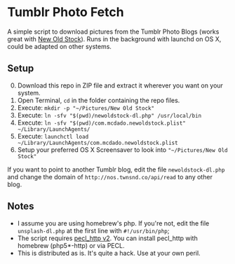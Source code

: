 Tumblr Photo Fetch
==============

A simple script to download pictures from the Tumblr Photo Blogs (works great with [New Old Stock](http://nos.twnsnd.co/)).
Runs in the background with launchd on OS X, could be adapted on other systems.

Setup
-----

0. Download this repo in ZIP file and extract it wherever you want on your system.
1. Open Terminal, `cd` in the folder containing the repo files.
2. Execute: `mkdir -p "~/Pictures/New Old Stock"`
3. Execute: `ln -sfv "$(pwd)/newoldstock-dl.php" /usr/local/bin`
4. Execute: `ln -sfv "$(pwd)/com.mcdado.newoldstock.plist" ~/Library/LaunchAgents/`
5. Execute: `launchctl load ~/Library/LaunchAgents/com.mcdado.newoldstock.plist`
6. Setup your preferred OS X Screensaver to look into `"~/Pictures/New Old Stock"`

If you want to point to another Tumblr blog, edit the file `newoldstock-dl.php` and change the domain of `http://nos.twnsnd.co/api/read` to any other blog.

Notes
-----

* I assume you are using homebrew's php. If you're not, edit the file `unsplash-dl.php` at the first line with `#!/usr/bin/php`;
* The script requires [pecl\_http v2](http://pecl.php.net/package/pecl_http). You can install pecl_http with homebrew (php5*-http) or via PECL.
* This is distributed as is. It's quite a hack. Use at your own peril.
